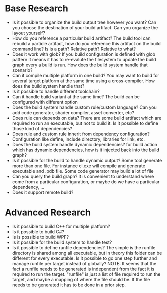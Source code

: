# Base Research

- Is it possible to organize the build output tree however you want?
Can you choose the destination of your build artifact. Can you organize the layout yourself?
- How do you reference a particular build artifact?
The build tool can rebuild a particle artifact, how do you reference this artifact on the
build command line? Is is a path? Relative path? Relative to what?
- Does it work with glob?
If you build configuration is defined with glob pattern it means it has to re-evalute
the filesystem to update the build graph every a build is run. How does the build system
handle that scenario?
- Can it compile multiple platform in one build?
You may want to build for several target platform at the same time using a cross-compiler.
How does the build system handle that?
- Is it possible to handle different toolchain?
- Can it handle build variant at the same time?
The build can be configured with different option
- Does the build system handle custom rule/custom language?
Can you add code generator, shader compiler, asset converter, etc?
- Does rule can depends on data?
There are some build artifact which are required to run an executable, but not to build it. Is it possible to define those kind of dependencies?
- Does rule and custom rule inherit from dependency configuration?
Configuration like define, include directory, libraries for link, etc.
- Does the build system handle dynamic dependencies?
for build action which has dynamic dependencies, how is it injected back into the build graph?
- Is it possible for the build to handle dynamic output?
Some tool generate more than one file. For instance cl.exe will compile and generate executable and .pdb file. Some code generator may build a lot of file
- Can you query the build graph?
It is convenient to understand where come from a particular configuration, or maybe do we have a particular dependency, ...
- Does it support remote build?

# Advanced Research

- Is it possible to build C++ for multiple platform?
- Is it possible to build C#?
- Is is possible to build WPF?
- Is it possible for the build system to handle test?
- Is it possible to define runfile dependencies?
The simple is the runfile directory is shared among all executable, but in theory this folder can be different for every executable. Is it possible to go one step further and manage runfile per target instead of globally?
NOTE: It seems that the fact a runfile needs to be generated is independent from the fact it is required to run the target. "runfile" is just a list of file required to run the target, and maybe a mapping of where the file should be. If the file needs to be generated it has to be done in a prior step.

